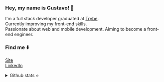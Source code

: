 
### Hey, my name is Gustavo! 👋

I'm a full stack developer graduated at [Trybe](https://www.betrybe.com/). </br>
Currently improving my front-end skills.</br>
Passionate about web and mobile development. Aiming to become a front-end engineer.

### Find me ⬇️

[Site](https://hellogus.tech/) </br>
[LinkedIn](https://linkedin.com/in/lima-gus) </br>

<details>
  <summary>Github stats ⭐</summary>
  </br>
  <p> 
    <img height="160em" src="https://github-readme-stats.vercel.app/api?username=lima-gus&show_icons=true&count_private=true&theme=react&hide_border=true" />
    <img height="160em" src="https://github-readme-stats.vercel.app/api/top-langs/?username=lima-gus&layout=compact&theme=react&hide_border=true&langs_count=9" />
  </p> 
</details>
